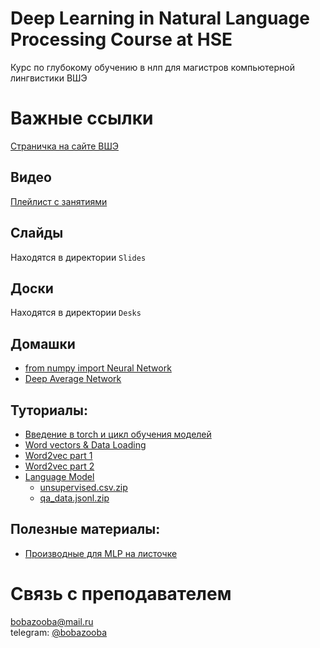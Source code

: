 # Deep Learning in Natural Language Processing Course at HSE
Курс по глубокому обучению в нлп для магистров компьютерной лингвистики ВШЭ

# Важные ссылки
[Страничка на сайте ВШЭ](https://www.hse.ru/edu/courses/292673762)

## Видео
[Плейлист с занятиями](https://www.youtube.com/playlist?list=PLsmH-hsk-jS8ns80NXOQQSiJphGNZourC)

## Слайды
Находятся в директории `Slides`

## Доски
Находятся в директории `Desks`

## Домашки
- [from numpy import Neural Network](https://github.com/BobaZooba/from-numpy-import-Neural-Network)
- [Deep Average Network](https://github.com/BobaZooba/DeepAverageNetwork)

## Туториалы:
- [Введение в torch и цикл обучения моделей](https://github.com/BobaZooba/DeepNLP/blob/master/Tutorials/Intro%20to%20torch.ipynb)
- [Word vectors & Data Loading](https://github.com/BobaZooba/DeepNLP/blob/master/Tutorials/Word%20vectors%20%26%20Data%20Loading.ipynb)
- [Word2vec part 1](https://github.com/BobaZooba/DeepNLP/blob/master/Tutorials/word2vec%2C%20part1.%20processing%20corpus.ipynb)
- [Word2vec part 2](https://github.com/BobaZooba/DeepNLP/blob/master/Tutorials/word2vec%20part%202.ipynb)
- [Language Model](https://github.com/BobaZooba/DeepNLP/blob/master/Tutorials/Language%20Model.ipynb) 
  - [unsupervised.csv.zip](https://cloud.mail.ru/public/6nLR/q5VUwTmT6) 
  - [qa_data.jsonl.zip](https://cloud.mail.ru/public/mtXU/fhPrP7MEd) 

## Полезные материалы:
- [Производные для MLP на листочке](https://github.com/BobaZooba/DeepNLP/tree/master/Additional%20Materials/DL%20from%20scratch)

# Связь с преподавателем
[bobazooba@mail.ru](mailto:bobazooba@mail.ru)   
telegram: [@bobazooba](https://t.me/bobazooba)
